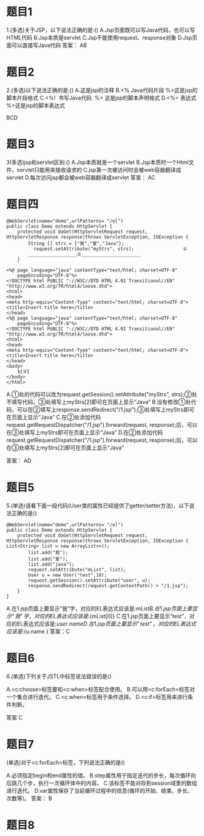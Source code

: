 # 题目1
1.(多选)关于JSP，以下说法正确的是:()
A.Jsp页面既可以写Java代码，也可以写HTML代码
B.Jsp本质是servlet
C.Jsp不能使用request、response对象
D.Jsp页面可以直接写Java代码
答案： AB

# 题目2
2.(多选)以下说法正确的是:()
A.<!-- jsp的注释 -->这是jsp的注释
B.<% Java代码片段 %>这是jsp的脚本片段格式
C.<%!  书写Java代码  %> 这是jsp的脚本声明格式
D.<%= 表达式 %>这是jsp的脚本表达式

BCD

# 题目3
3(多选)jsp和servlet区别:()
A.Jsp本质就是一个servlet
B.Jsp本质时一个Html文件，servlet只能用来接收请求的
C.jsp第一次被访问时会被web容器翻译成servlet
D.每次访问jsp都会被web容器翻译成servlet
答案： AC

# 题目四
```
@WebServlet(name="demo",urlPatterns= "/el")
public class Demo extends HttpServlet {
	protected void doGet(HttpServletRequest request, HttpServletResponse response)throws ServletException, IOException {
		String [] strs = {"我","爱","Java"};
          request.setAttribute("myStrs", strs);                  ①
		__________________②______________________
	}
```

```angular2html
<%@ page language="java" contentType="text/html; charset=UTF-8"
    pageEncoding="UTF-8"%>
<!DOCTYPE html PUBLIC "-//W3C//DTD HTML 4.01 Transitional//EN" "http://www.w3.org/TR/html4/loose.dtd">
<html>
<head>
<meta http-equiv="Content-Type" content="text/html; charset=UTF-8">
<title>Insert title here</title>
</head>
<%@ page language="java" contentType="text/html; charset=UTF-8"
    pageEncoding="UTF-8"%>
<!DOCTYPE html PUBLIC "-//W3C//DTD HTML 4.01 Transitional//EN" "http://www.w3.org/TR/html4/loose.dtd">
<html>
<head>
<meta http-equiv="Content-Type" content="text/html; charset=UTF-8">
<title>Insert title here</title>
</head>
<body>
	${③}
</body>
</html>
```
A.①处的代码可以改为request.getSession().setAttribute("myStrs", strs);②处不填写代码，③处填写上myStrs[2]即可在页面上显示“Java”
B.没有修改①处代码，可以在②填写上response.sendRedirect("/1.jsp");③处填写上myStrs即可在页面上显示“Java”
C.在②处添加代码request.getRequestDispatcher("/1.jsp").forward(request, response);后，可以在③处填写上myStrs即可在页面上显示“Java”
D.在②处添加代码request.getRequestDispatcher("/1.jsp").forward(request, response);后，可以在③处填写上myStrs[2]即可在页面上显示“Java”

答案： AD

# 题目5
5.(单选)请看下面一段代码(User类的属性已经提供了getter/setter方法)，以下说法正确的是()
```angular2html
@WebServlet(name="demo",urlPatterns= "/el")
public class Demo extends HttpServlet {
	protected void doGet(HttpServletRequest request, HttpServletResponse response)throws ServletException, IOException {
List<String> list = new ArrayList<>();
		list.add("我");
		list.add("爱");
		list.add("java");
		request.setAttribute("mList", list);
		User u = new User("test",18);
		request.getSession().setAttribute("user", u);
		response.sendRedirect(request.getContextPath() + "/1.jsp");
	}		
}
```
A.在1.jsp页面上要显示“我”字，对应的EL表达式应该是:${mList}
B.在1.jsp页面上要显示“我”字，对应的EL表达式应该是:${mList[0]}
C.在1.jsp页面上要显示”test”，对应的EL表达式应该是:${user.name }
D.在1.jsp页面上要显示”test”，对应的EL表达式应该是:${u.name }
答案：C

# 题目6
6.(单选)下列关于JSTL中标签说法错误的是()
	
A.<c:choose>标签要和<c:when>标签配合使用。
B.可以用<c:forEach>标签对一个集合进行迭代。
C.<c:when>标签用于条件选择。
D.<c:if>标签用来进行条件判断。

答案 C

# 题目7
(单选)对于<c:forEach>标签，下列说法正确的是()

A.必须指定begin和end属性的值。
B.step属性用于指定迭代的步长，每次循环向后跳几个步，执行一次循环体中的内容。
C.该标签不能对存到session域里的数组进行迭代。
D.var属性保存了当前循环过程中的信息(循环的开始、结束、步长、次数等)。
答案： B

# 题目8
